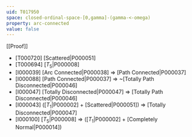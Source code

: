 ```yaml
---
uid: T017950
space: closed-ordinal-space-[0,gamma]-(gamma-<-omega)
property: arc-connected
value: false
---
```

[[Proof]]

* [T000720] [Scattered|P000051]
* [T000694] [$T_5$|P000008]
* [I000039] [Arc Connected|P000038] => [Path Connected|P000037]
* [I000088] [Path Connected|P000037] => ~[Totally Path Disconnected|P000046]
* [I000047] [Totally Disconnected|P000047] => [Totally Path Disconnected|P000046]
* [I000043] ([$T_1$|P000002] + [Scattered|P000051]) => [Totally Disconnected|P000047]
* [I000100] [$T_5$|P000008] => ([$T_1$|P000002] + [Completely Normal|P000014])

